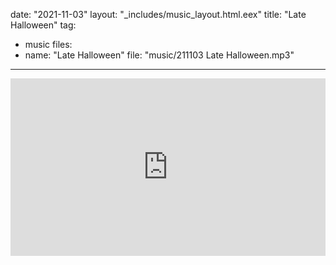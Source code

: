 date: "2021-11-03"
layout: "_includes/music_layout.html.eex"
title: "Late Halloween"
tag:
  - music
files:
  - name: "Late Halloween"
    file: "music/211103 Late Halloween.mp3"
---
<div class="mt-4" style="position:relative;padding-top:56.25%;">
  <iframe style="position:absolute;top:0;left:0;width:100%;height:100%;" src="https://www.youtube.com/embed/mISoTj5vz_w" title="YouTube video player" frameborder="0" allow="accelerometer; autoplay; clipboard-write; encrypted-media; gyroscope; picture-in-picture" allowfullscreen></iframe>
</div>
